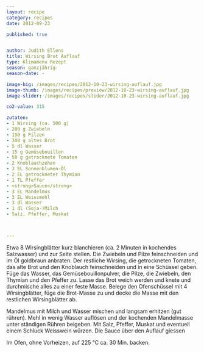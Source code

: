 ```yaml
---
layout: recipe
category: recipes
date: 2012-09-23

published: true


author: Judith Ellens
title: Wirsing Brot Auflauf
type: Klimamenu Rezept
season: ganzjährig-
season-date: -

image-big: /images/recipes/2012-10-23-wirsing-auflauf.jpg
image-thumb: /images/recipes/preview/2012-10-23-wirsing-auflauf.jpg
image-slider: /images/recipes/slider/2012-10-23-wirsing-auflauf.jpg

co2-value: 315 

zutaten:
- 1 Wirsing (ca. 500 g) 
- 200 g Zwiebeln 
- 150 g Pilzen 
- 300 g altes Brot 
- 5 dl Wasser 
- 15 g Gemüsebouillon 
- 50 g getrocknete Tomaten 
- 2 Knoblauchzehen 
- 3 EL Sonnenblumen-Öl 
- 2 EL getrockneter Thymian 
- 1 TL Pfeffer 
- <strong>Sauce</strong>
- 3 EL Mandelmus 
- 3 EL Weissmehl 
- 3 dl Wasser 
- 1 dl (Soja-)Milch 
- Salz, Pfeffer, Muskat 



---
```



Etwa 8 Wirsingblätter kurz blanchieren (ca. 2 Minuten in kochendes Salzwasser) und zur Seite stellen. 
Die Zwiebeln und Pilze feinschneiden und im Öl goldbraun anbraten. Der restliche Wirsing, die getrockneten Tomaten, das alte Brot und den Knoblauch feinschneiden und in eine Schüssel geben. Füge das Wasser, das Gemüsebouillonpulver, die Pilze, die Zwiebeln, den Thymian und den Pfeffer zu. Lasse das Brot weich werden und knete und durchmische alles zu einer feste Masse. Belege den Ofenschüssel mit 4 Wirsingblätter, füge die Brot-Masse zu und decke die Masse mit den restlichen Wirsingblätter ab.

Mandelmus mit Milch und Wasser mischen und langsam erhitzen (gut rühren). Mehl in wenig Wasser auflösen
und der kochenden Mandelmasse unter ständigen Rühren beigeben. Mit Salz, Pfeffer, Muskat und eventuell einem Schluck Weisswein würzen. Die Sauce über den Auflauf giessen

Im Ofen, ohne Vorheizen, auf 225 °C ca. 30 Min. backen.